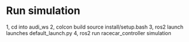 # Run simulation 
1, cd into audi_ws
2, colcon build    source install/setup.bash
3, ros2 launch launches default_launch.py
4, ros2 run racecar_controller simulation
